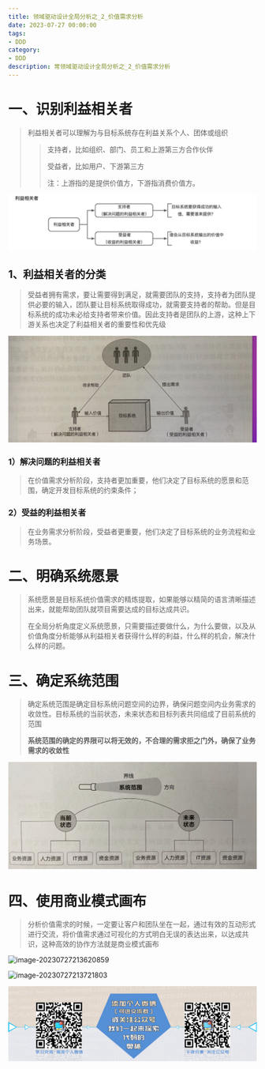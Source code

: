 ```yaml
---
title: 领域驱动设计全局分析之_2_价值需求分析
date: 2023-07-27 00:00:00
tags: 
- DDD
category: 
- DDD
description: 常领域驱动设计全局分析之_2_价值需求分析
---
```






# 一、识别利益相关者

> 利益相关者可以理解为与目标系统存在利益关系个人、团体或组织    
>
> > 支持者，比如组织、部门、员工和上游第三方合作伙伴       
> >
> > 受益者，比如用户、下游第三方        
> >
> > 注：上游指的是提供价值方，下游指消费价值方。



![image-20230725175911349](https://raw.githubusercontent.com/HealerJean/HealerJean.github.io/master/blogImages/image-20230725175911349.png)

## 1、利益相关者的分类

> 受益者拥有需求，要让需要得到满足，就需要团队的支持，支持者为团队提供必要的输入，团队要让目标系统取得成功，就需要支持者的帮助。但是目标系统的成功未必给支持者带来价值。因此支持者是团队的上游，这种上下游关系也决定了利益相关者的重要性和优先级

![image-20230727175250098](https://raw.githubusercontent.com/HealerJean/HealerJean.github.io/master/blogImages/image-20230727175250098.png)





### 1）解决问题的利益相关者

> 在价值需求分析阶段，支持者更加重要，他们决定了目标系统的愿景和范围，确定开发目标系统的约束条件；
>
> 

### 2）受益的利益相关者

> 在业务需求分析阶段，受益者更重要，他们决定了目标系统的业务流程和业务场景。



# 二、明确系统愿景

> 系统愿景是目标系统价值需求的精炼提取，如果能够以精简的语言清晰描述出来，就能帮助团队就项目需要达成的目标达成共识。    
>
> 在全局分析角度定义系统愿景，只需要描述要做什么，为什么要做，以及从价值角度分析能够从利益相关者获得什么样的利益，什么样的机会，解决什么样的问题。



# 三、确定系统范围

> 确定系统范围是确定目标系统问题空间的边界，确保问题空间内业务需求的收敛性。目标系统的当前状态，未来状态和目标列表共同组成了目前系统的范围    
>
> **系统范围的确定的界限可以将无效的，不合理的需求拒之门外，确保了业务需求的收敛性**

![image-20230727212829403](https://raw.githubusercontent.com/HealerJean/HealerJean.github.io/master/blogImages/image-20230727212829403.png)



# 四、使用商业模式画布

> 分析价值需求的时候，一定要让客户和团队坐在一起，通过有效的互动形式进行交流，将价值需求通过可视化的方式明白无误的表达出来，以达成共识，这种高效的协作方法就是商业模式画布



![image-20230727213620859](https://raw.githubusercontent.com/HealerJean/HealerJean.github.io/master/blogImages/image-20230727213620859.png)



![image-20230727213721803](https://raw.githubusercontent.com/HealerJean/HealerJean.github.io/master/blogImages/image-20230727213721803.png)







![ContactAuthor](https://raw.githubusercontent.com/HealerJean/HealerJean.github.io/master/assets/img/artical_bottom.jpg)



<!-- Gitalk 评论 start  -->

<link rel="stylesheet" href="https://unpkg.com/gitalk/dist/gitalk.css">

<script src="https://unpkg.com/gitalk@latest/dist/gitalk.min.js"></script> 
<div id="gitalk-container"></div>    
 <script type="text/javascript">
    var gitalk = new Gitalk({
		clientID: `1d164cd85549874d0e3a`,
		clientSecret: `527c3d223d1e6608953e835b547061037d140355`,
		repo: `HealerJean.github.io`,
		owner: 'HealerJean',
		admin: ['HealerJean'],
		id: 'eJSI2Kr7ihFEqwGz',
    });
    gitalk.render('gitalk-container');
</script> 







<!-- Gitalk end -->



